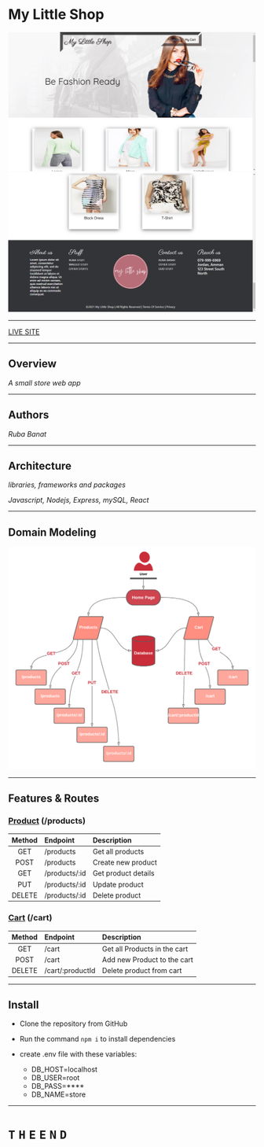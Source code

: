# My Little Shop

![my-little-shop](./assets/my-Little-Shop.png)
![my-little-shop](./assets/Little-Shop.png)

---

[LIVE SITE]()

---

## Overview

*A small store web app*

---

## Authors 

*Ruba Banat*

---

## Architecture

*libraries, frameworks and packages*

*Javascript, Nodejs, Express, mySQL, React*

---

## Domain Modeling 

![umlDiagram](./assets/myUML.png)


---

## Features & Routes

### <ins>**Product**</ins> (/products)

| Method | Endpoint | Description  |
| :---: | :--- | :--- |
| GET | /products | Get all products |
| POST | /products | Create new product |
| GET | /products/:id | Get product details |
| PUT | /products/:id | Update product |
| DELETE | /products/:id | Delete product |


### <ins>**Cart**</ins> (/cart)

| Method | Endpoint | Description  |
| :---: | :--- | :--- |
| GET | /cart | Get all Products in the cart |
| POST | /cart | Add new  Product to the cart |
| DELETE | /cart/:productId | Delete product from cart |

---

## Install

- Clone the repository from GitHub

- Run the command `npm i` to install dependencies

- create .env file with these variables:

    - DB_HOST=localhost
    - DB_USER=root
    - DB_PASS=****
    - DB_NAME=store

---

# `T` `H` `E` `E` `N` `D` 